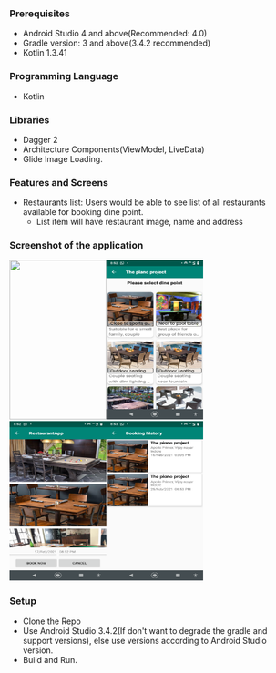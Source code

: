 
### Prerequisites
 - Android Studio 4 and above(Recommended: 4.0)
 - Gradle version: 3 and above(3.4.2 recommended)
 - Kotlin 1.3.41
 
### Programming Language
 - Kotlin

### Libraries
 - Dagger 2
 - Architecture Components(ViewModel, LiveData)
 - Glide Image Loading.
 
 ### Features and Screens
  - Restaurants list: Users would be able to see list of all restaurants available for booking dine point.
    - List item will have restaurant image, name and address
     

### Screenshot of the application
<img src = "screenshots/11Restaurants-list.png" width=170 height=280/><img src = "screenshots/2dinepoint-list.png" width=170 height=280/><img src = "screenshots/3photo-gallery .png" width=170 height=280/><img src = "screenshots/4.recentbooking-list.png" width=170 height=280/>

### Setup
   - Clone the Repo
   - Use Android Studio 3.4.2(If don't want to degrade the gradle and support versions), else use versions according to Android Studio version.
   - Build and Run.
   
